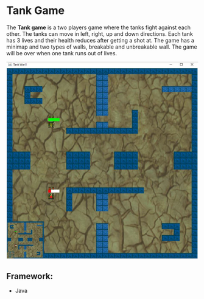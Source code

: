 # Tank Game

The **Tank game** is a two players game where the tanks fight against each other. The tanks can move in left, right, up and down directions. Each tank has 3 lives and their health reduces after getting a shot at. The game has a minimap and two types of walls, breakable and unbreakable wall. The game will be over when one tank runs out of lives.

![tankgame](resources/tankgame.jpg)

## Framework:
- Java
